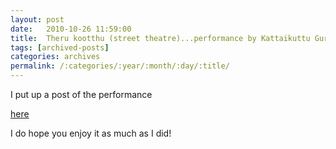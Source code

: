 ```yaml
---
layout: post
date:	2010-10-26 11:59:00
title:  Theru kootthu (street theatre)...performance by Kattaikuttu Gurukulam at Ranga Shankara, 231010
tags: [archived-posts]
categories: archives
permalink: /:categories/:year/:month/:day/:title/
---
```

I put up a post of the performance

<a href="http://bangalore.citizenmatters.in/blogs/show_entry/2492"> here </a>

I do hope you enjoy it as much as I did!
